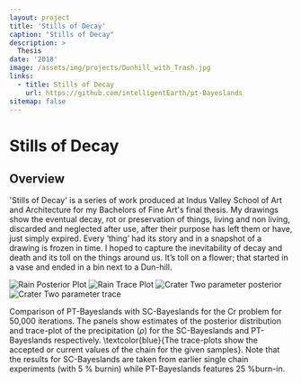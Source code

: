 ```yaml
---
layout: project
title: 'Stills of Decay'
caption: "Stills of Decay"
description: >
  Thesis
date: '2018'
image: /assets/img/projects/Dunhill_with_Trash.jpg
links:
  - title: Stills of Decay
    url: https://github.com/intelligentEarth/pt-Bayeslands
sitemap: false
---
```

Stills of Decay
=====


## Overview

'Stills of Decay' is a series of work produced at Indus Valley School of Art and Architecture for my Bachelors of Fine Art's final thesis. 
My drawings show the eventual decay, rot or preservation of things, living and non living, discarded and neglected after use, after their purpose has left them or have, just simply expired.
Every ‘thing’ had its story and in a snapshot of a drawing is frozen in time. I hoped to capture the inevitability of decay and death and its toll on the things around us. It’s toll on a flower; that started in a vase and ended in a bin next to a Dun-hill.

![Rain Posterior Plot](/assets/img/projects/bl_rain_posterior.png)
![Rain Trace Plot](/assets/img/projects/bl_rain_trace.png)
![Crater Two parameter posterior](/assets/img/projects/bl_crater50k_twoparam.png)
![Crater Two parameter trace](/assets/img/projects/bl_crater50k_twoparam_trace.png)

Comparison of PT-Bayeslands with SC-Bayeslands for the Cr problem for 50,000 iterations. The panels show  estimates of the posterior distribution and trace-plot of the precipitation ($\rho$) for the SC-Bayeslands and PT-Bayeslands respectively. \textcolor{blue}{The trace-plots show the accepted or current values of the chain for the  given samples}. Note that the results for SC-Bayeslands are taken from earlier single chain experiments (with 5 \% burnin) while PT-Bayeslands features 25 \%burn-in.


<!-- **hy-drawer** is a touch-enabled drawer component for the modern web. It focuses on providing a fun, natural feel in both the Android and iOS stock browser, while being performant and easy to use. It is the perfect companion for mobile-first web pages and progressive web apps.

> A touch-enabled drawer component for the modern web.
{:.lead}

**hy-drawer** is used by hundreds of sites as part of the [Hydejack] Jekyll theme.

[hydejack]: ../README.md -->

